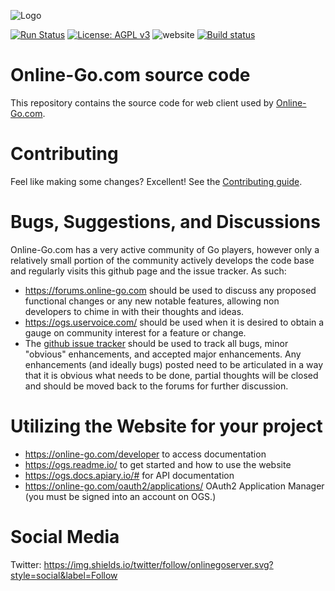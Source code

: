 ![Logo](https://github.com/online-go/online-go.com/blob/devel/assets/ogslogo.svg)

[![Run Status](https://api.shippable.com/projects/58b08461067893070065aab3/badge?branch=devel)](https://app.shippable.com/github/online-go/online-go.com/status/dashboard)
[![License: AGPL v3](https://img.shields.io/badge/License-AGPL%20v3-blue.svg)](https://www.gnu.org/licenses/agpl-3.0)
![website](https://img.shields.io/website-up-down-green-red/http/online-go.com/.svg?label=online-go)
[![Build status](https://img.shields.io/badge/website-OnlineGo.svg)](https://online-go.com/)

# Online-Go.com source code

This repository contains the source code for web client used by [Online-Go.com](https://online-go.com).

# Contributing
Feel like making some changes? Excellent! See the [Contributing guide](./CONTRIBUTING.md).

# Bugs, Suggestions, and Discussions

Online-Go.com has a very active community of Go players, however only a
relatively small portion of the community actively develops the code base and
regularly visits this github page and the issue tracker. As such:

* https://forums.online-go.com should be used to discuss any proposed functional changes or any new notable features, allowing non developers to chime in with their thoughts and ideas.
* https://ogs.uservoice.com/ should be used when it is desired to obtain a gauge on community interest for a feature or change.
* The [github issue tracker](https://github.com/online-go/online-go.com/issues) should be used to track all bugs, minor "obvious" enhancements, and accepted major enhancements. Any enhancements (and ideally bugs) posted need to be articulated in a way that it is obvious what needs to be done, partial thoughts will be closed and should be moved back to the forums for further discussion.

# Utilizing the Website for your project
* https://online-go.com/developer to access documentation
* https://ogs.readme.io/ to get started and how to use the website
* https://ogs.docs.apiary.io/# for API documentation
* https://online-go.com/oauth2/applications/ OAuth2 Application Manager (you must be signed into an account on OGS.)

# Social Media
Twitter: https://img.shields.io/twitter/follow/onlinegoserver.svg?style=social&label=Follow